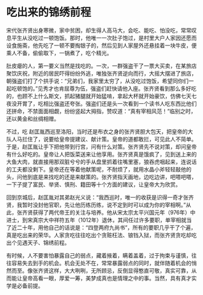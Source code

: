 # 吃出来的锦绣前程

宋代张齐贤出身寒微，家中贫困，却生得人高马大，会吃、能吃、怕没吃，常常叹息平生从没吃过一顿饱饭。那时，他唯一一次肚子饱过，是村里大户人家因还愿而设食施斋，他先吃了一顿不要掏银子的，然后见到人家屋外还悬挂着一块牛皮，便乘人不备，偷偷取下，一锅煮了，吃个精光。 

肚皮瘪的人，第一要义当然是找吃的。一次，一群强盗干了一票大买卖，在某旅店聚饮庆祝，附近的居民吓得纷纷外逃，唯独张齐贤逆向而行，大摇大摆进了旅店，朝强盗们打了个拱手说：“兄弟们，我家里太穷了，从没吃过饱饭，希望同你们一起吃顿饱的。”见秀才也肯屈尊为伍，强盗们赶快请他入座。张齐贤看到那么多好吃的，也顾不上什么斯文，抓起猪腿就开始猛啃，拿起大杯就开始豪饮，仿佛七天七夜没开胃了，吃相比强盗还夸张。强盗们还是头一次看到一个读书人吃东西比他们还拼命，不禁面面相觑，纷纷竖起大拇指，赞叹道：“真有宰相风范！”临别之时，还以黄金和丝绸相赠。 

不过，吃 赵匡胤西巡至洛阳，当时还是布衣之身的张齐贤胆大包天，把皇帝的大队人马拦住了，说要给皇帝提建议、献计策。皇帝的道都敢拦，可见此人不简单。于是，赵匡胤让手下把他带到行宫，问有什么对策。张齐贤先不说对策，却问皇帝有什么好吃的。皇帝让人把饭菜送来让他享用。张齐贤真是饿疯了，见到送上来的大鱼大肉，就直接用那双脏兮兮的手从盘里抓着往嘴里塞，狼吞虎咽起来，连说话的工夫都没剩下。皇帝还在等着他献策呢，不耐烦了，就用水晶小斧轻轻敲他的头，问他到底是来找吃的还是来献策的。张齐贤指天画地，边吃边讲，吧嗒吧嗒，一下子提了富民、举贤、慎刑、籍田等十个方面的建议，让皇帝大为欣赏。 

回到京城后，赵匡胤对其弟赵光义说：“我西巡时，唯一的收获是识得一奇才张齐贤，我暂时没封他官职，先让他历练历练，说不定到时可以成为你的宰相啊。”从此，张齐贤获得了两代帝王的关注与培养。他从宋太宗太平兴国元年（976年）中进士，到宋真宗大中祥符五年（1012年）退休，其间任过许多要职，单宰相就当了近二十年，用他自己的话说是：“四登两府九尚书”，所有的要职几乎干了个遍，真是吃出来的荣华。人家贪吃往往吃出个贪赃枉法、锒铛入狱，而张齐贤贪吃却吃出个见遇天子、锦绣前程。 

有时候，人不要害怕暴露自己的弱点，藏着掖着，瞒着盖着，过于拘束与谨慎，往往容易失去到手的机会。机会无处不在，常常暴露弱点的同时，就伴随着机会的悄然而至。像张齐贤这样，大大咧咧，无所顾忌，反倒显得憨直可敬，真实可靠，从而能让皇帝高看一眼，厚爱一筹，美梦成真也是情理之中的事。当然，具有真才实学是必备前提。
